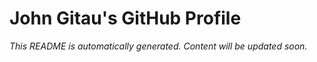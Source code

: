 # John Gitau's GitHub Profile

*This README is automatically generated. Content will be updated soon.*
